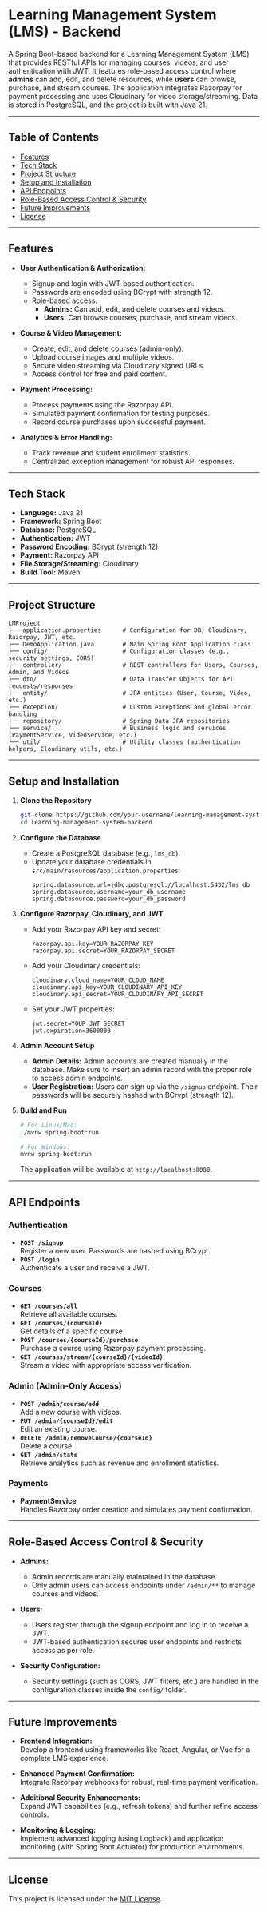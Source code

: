 
# Learning Management System (LMS) - Backend

A Spring Boot–based backend for a Learning Management System (LMS) that provides RESTful APIs for managing courses, videos, and user authentication with JWT. It features role-based access control where **admins** can add, edit, and delete resources, while **users** can browse, purchase, and stream courses. The application integrates Razorpay for payment processing and uses Cloudinary for video storage/streaming. Data is stored in PostgreSQL, and the project is built with Java 21.

---

## Table of Contents

- [Features](#features)
- [Tech Stack](#tech-stack)
- [Project Structure](#project-structure)
- [Setup and Installation](#setup-and-installation)
- [API Endpoints](#api-endpoints)
- [Role-Based Access Control & Security](#role-based-access-control--security)
- [Future Improvements](#future-improvements)
- [License](#license)

---

## Features

- **User Authentication & Authorization:**
  - Signup and login with JWT-based authentication.
  - Passwords are encoded using BCrypt with strength 12.
  - Role-based access: 
    - **Admins:** Can add, edit, and delete courses and videos.
    - **Users:** Can browse courses, purchase, and stream videos.

- **Course & Video Management:**
  - Create, edit, and delete courses (admin-only).
  - Upload course images and multiple videos.
  - Secure video streaming via Cloudinary signed URLs.
  - Access control for free and paid content.

- **Payment Processing:**
  - Process payments using the Razorpay API.
  - Simulated payment confirmation for testing purposes.
  - Record course purchases upon successful payment.

- **Analytics & Error Handling:**
  - Track revenue and student enrollment statistics.
  - Centralized exception management for robust API responses.

---

## Tech Stack

- **Language:** Java 21
- **Framework:** Spring Boot
- **Database:** PostgreSQL
- **Authentication:** JWT
- **Password Encoding:** BCrypt (strength 12)
- **Payment:** Razorpay API
- **File Storage/Streaming:** Cloudinary
- **Build Tool:** Maven

---

## Project Structure

```
LMProject
├── application.properties      # Configuration for DB, Cloudinary, Razorpay, JWT, etc.
├── DemoApplication.java        # Main Spring Boot Application class
├── config/                     # Configuration classes (e.g., security settings, CORS)
├── controller/                 # REST controllers for Users, Courses, Admin, and Videos
├── dto/                        # Data Transfer Objects for API requests/responses
├── entity/                     # JPA entities (User, Course, Video, etc.)
├── exception/                  # Custom exceptions and global error handling
├── repository/                 # Spring Data JPA repositories
├── service/                    # Business logic and services (PaymentService, VideoService, etc.)
└── util/                       # Utility classes (authentication helpers, Cloudinary utils, etc.)
```

---

## Setup and Installation

1. **Clone the Repository**
   ```bash
   git clone https://github.com/your-username/learning-management-system-backend.git
   cd learning-management-system-backend
   ```

2. **Configure the Database**
   - Create a PostgreSQL database (e.g., `lms_db`).
   - Update your database credentials in `src/main/resources/application.properties`:
     ```properties
     spring.datasource.url=jdbc:postgresql://localhost:5432/lms_db
     spring.datasource.username=your_db_username
     spring.datasource.password=your_db_password
     ```

3. **Configure Razorpay, Cloudinary, and JWT**
   - Add your Razorpay API key and secret:
     ```properties
     razorpay.api.key=YOUR_RAZORPAY_KEY
     razorpay.api.secret=YOUR_RAZORPAY_SECRET
     ```
   - Add your Cloudinary credentials:
     ```properties
     cloudinary.cloud_name=YOUR_CLOUD_NAME
     cloudinary.api_key=YOUR_CLOUDINARY_API_KEY
     cloudinary.api_secret=YOUR_CLOUDINARY_API_SECRET
     ```
   - Set your JWT properties:
     ```properties
     jwt.secret=YOUR_JWT_SECRET
     jwt.expiration=3600000
     ```

4. **Admin Account Setup**
   - **Admin Details:** Admin accounts are created manually in the database. Make sure to insert an admin record with the proper role to access admin endpoints.
   - **User Registration:** Users can sign up via the `/signup` endpoint. Their passwords will be securely hashed with BCrypt (strength 12).

5. **Build and Run**
   ```bash
   # For Linux/Mac:
   ./mvnw spring-boot:run

   # For Windows:
   mvnw spring-boot:run
   ```
   The application will be available at `http://localhost:8080`.

---

## API Endpoints

### Authentication
- **`POST /signup`**  
  Register a new user. Passwords are hashed using BCrypt.
- **`POST /login`**  
  Authenticate a user and receive a JWT.

### Courses
- **`GET /courses/all`**  
  Retrieve all available courses.
- **`GET /courses/{courseId}`**  
  Get details of a specific course.
- **`POST /courses/{courseId}/purchase`**  
  Purchase a course using Razorpay payment processing.
- **`GET /courses/stream/{courseId}/{videoId}`**  
  Stream a video with appropriate access verification.

### Admin (Admin-Only Access)
- **`POST /admin/course/add`**  
  Add a new course with videos.
- **`PUT /admin/{courseId}/edit`**  
  Edit an existing course.
- **`DELETE /admin/removeCourse/{courseId}`**  
  Delete a course.
- **`GET /admin/stats`**  
  Retrieve analytics such as revenue and enrollment statistics.

### Payments
- **PaymentService**  
  Handles Razorpay order creation and simulates payment confirmation.

---

## Role-Based Access Control & Security

- **Admins:**  
  - Admin records are manually maintained in the database.
  - Only admin users can access endpoints under `/admin/**` to manage courses and videos.
  
- **Users:**  
  - Users register through the signup endpoint and log in to receive a JWT.
  - JWT-based authentication secures user endpoints and restricts access as per role.

- **Security Configuration:**  
  - Security settings (such as CORS, JWT filters, etc.) are handled in the configuration classes inside the `config/` folder.

---

## Future Improvements

- **Frontend Integration:**  
  Develop a frontend using frameworks like React, Angular, or Vue for a complete LMS experience.

- **Enhanced Payment Confirmation:**  
  Integrate Razorpay webhooks for robust, real-time payment verification.

- **Additional Security Enhancements:**  
  Expand JWT capabilities (e.g., refresh tokens) and further refine access controls.

- **Monitoring & Logging:**  
  Implement advanced logging (using Logback) and application monitoring (with Spring Boot Actuator) for production environments.

---

## License

This project is licensed under the [MIT License](LICENSE).
```
